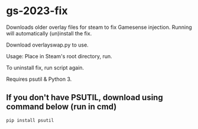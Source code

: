 # gs-2023-fix


Downloads older overlay files for steam to fix Gamesense injection. Running will automatically (un)install the fix.

Download overlayswap.py to use.

Usage:
Place in Steam's root directory, run. 

To uninstall fix, run script again.


Requires psutil & Python 3.

## If you don't have PSUTIL, download using command below (run in cmd)
```
pip install psutil 
```